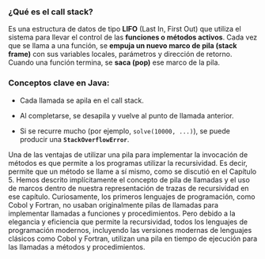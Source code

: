 ### ¿Qué es el call stack?
Es una estructura de datos de tipo **LIFO** (Last In, First Out) que utiliza el sistema para llevar el control de las **funciones o métodos activos**. Cada vez que se llama a una función, se **empuja un nuevo marco de pila (stack frame)** con sus variables locales, parámetros y dirección de retorno. Cuando una función termina, se **saca (pop)** ese marco de la pila.

### Conceptos clave en Java:

- Cada llamada se apila en el call stack.
    
- Al completarse, se desapila y vuelve al punto de llamada anterior.
    
- Si se recurre mucho (por ejemplo, `solve(10000, ...)`), se puede producir una **`StackOverflowError`**.

Una de las ventajas de utilizar una pila para implementar la invocación de métodos es que permite a los programas utilizar la recursividad. Es decir, permite que un método se llame a sí mismo, como se discutió en el Capítulo 5. Hemos descrito implícitamente el concepto de pila de llamadas y el uso
de marcos dentro de nuestra representación de trazas de recursividad en ese capítulo. Curiosamente, los primeros lenguajes de programación, como Cobol y Fortran, no usaban originalmente pilas de llamadas para implementar llamadas a funciones y procedimientos. Pero debido a la elegancia y eficiencia que permite la recursividad, todos los lenguajes de programación modernos, incluyendo las versiones modernas de lenguajes clásicos como Cobol y Fortran, utilizan una pila en tiempo de ejecución para las llamadas a métodos y procedimientos.
